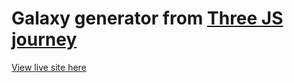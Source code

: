 # Galaxy generator from [Three JS journey](https://threejs-journey.com/)

[View live site here](https://galaxy-generator-o9dfyt7q8-kilelx.vercel.app/)